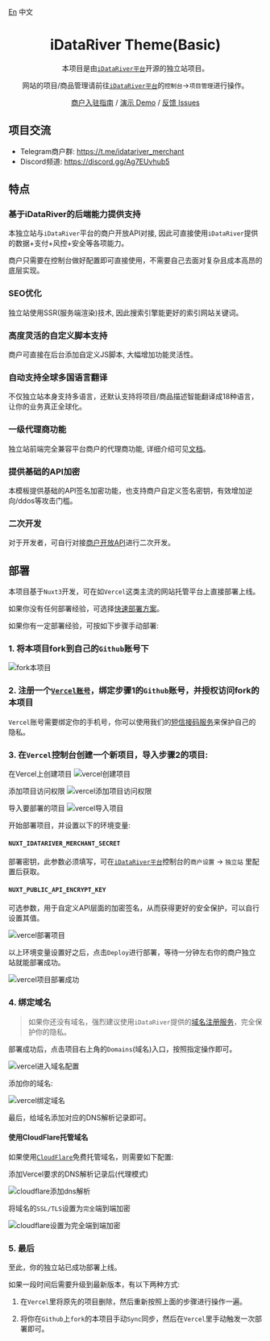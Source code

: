[En](./README.md) 中文

<div align="center">

<h1 align="center">iDataRiver Theme(Basic)</h1>

本项目是由[`iDataRiver平台`](https://www.idatariver.com/zh-cn)开源的独立站项目。

网站的项目/商品管理请前往[`iDataRiver平台`](https://www.idatariver.com/zh-cn)的`控制台`->`项目管理`进行操作。

[商户入驻指南](https://docs.idatariver.com/zh/guide/04.01.merchant.html) / [演示 Demo](https://uselesss.org/) / [反馈 Issues](https://github.com/iDataRiver/theme-basic/issues)


</div>

## 项目交流

* Telegram商户群: https://t.me/idatariver_merchant
* Discord频道: https://discord.gg/Ag7EUvhub5


## 特点

### 基于iDataRiver的后端能力提供支持
本独立站与`iDataRiver`平台的商户开放API对接, 因此可直接使用`iDataRiver`提供的数据+支付+风控+安全等各项能力。

商户只需要在控制台做好配置即可直接使用，不需要自己去面对复杂且成本高昂的底层实现。

### SEO优化
独立站使用SSR(服务端渲染)技术, 因此搜索引擎能更好的索引网站关键词。

### 高度灵活的自定义脚本支持
商户可直接在后台添加自定义JS脚本, 大幅增加功能灵活性。

### 自动支持全球多国语言翻译
不仅独立站本身支持多语言，还默认支持将项目/商品描述智能翻译成18种语言，让你的业务真正全球化。

### 一级代理商功能
独立站前端完全兼容平台商户的代理商功能, 详细介绍可见[文档](https://docs.idatariver.com/zh/guide/04.07.affiliates.html)。

### 提供基础的API加密
本模板提供基础的API签名加密功能，也支持商户自定义签名密钥，有效增加逆向/ddos等攻击门槛。

### 二次开发
对于开发者，可自行对接[商户开放API](https://docs.idatariver.com/zh/guide/04.06.developer.html)进行二次开发。


## 部署

本项目基于`Nuxt3`开发，可在如`Vercel`这类主流的网站托管平台上直接部署上线。

如果你没有任何部署经验，可选择[快速部署方案](https://docs.idatariver.com/zh/guide/04.10.website.html)。

如果你有一定部署经验，可按如下步骤手动部署:

### 1. 将本项目fork到自己的`Github`账号下

![fork本项目](./docs/images/fork.jpg)

### 2. 注册一个[`Vercel账号`](https://vercel.com/)，绑定步骤1的`Github`账号，并授权访问fork的本项目

`Vercel`账号需要绑定你的手机号，你可以使用我们的[短信接码服务](https://www.idatariver.com/zh-cn/app/sms-helper)来保护自己的隐私。

### 3. 在`Vercel`控制台创建一个新项目，导入步骤2的项目:

在Vercel上创建项目
![vercel创建项目](./docs/images/vercel-add-project.jpg)

添加项目访问权限
![vercel添加项目访问权限](./docs/images/vercel-add-permission.jpg)

导入要部署的项目
![vercel导入项目](./docs/images/vercel-project-import.jpg)

开始部署项目，并设置以下的环境变量:

#### `NUXT_IDATARIVER_MERCHANT_SECRET`
部署密钥，此参数必须填写，可在[`iDataRiver平台`](https://www.idatariver.com/zh-cn)控制台的`商户设置` -> `独立站` 里配置后获取。

#### `NUXT_PUBLIC_API_ENCRYPT_KEY`
可选参数，用于自定义API层面的加密签名，从而获得更好的安全保护，可以自行设置其值。

![vercel部署项目](./docs/images/vercel-deploy.jpg)

以上环境变量设置好之后，点击`Deploy`进行部署，等待一分钟左右你的商户独立站就能部署成功。

![vercel项目部署成功](./docs/images/vercel-deploy-ok.jpg)

### 4. 绑定域名

> 如果你还没有域名，强烈建议使用`iDataRiver`提供的[域名注册服务](https://www.idatariver.com/zh-cn/app/domain)，完全保护你的隐私。

部署成功后，点击项目右上角的`Domains`(域名)入口，按照指定操作即可。

![vercel进入域名配置](./docs/images/vercel-domain-enter.jpg)

添加你的域名:

![vercel绑定域名](./docs/images/vercel-domain-add.jpg)

最后，给域名添加对应的DNS解析记录即可。

#### 使用CloudFlare托管域名

如果使用[`CloudFlare`](https://www.cloudflare.com/)免费托管域名，则需要如下配置:

添加Vercel要求的DNS解析记录后(代理模式)

![cloudflare添加dns解析](./docs/images/cf-dns.jpg)

将域名的`SSL/TLS`设置为`完全`端到端加密

![cloudflare设置为完全端到端加密](./docs/images/cf-ssl.jpg)

### 5. 最后

至此，你的独立站已成功部署上线。

如果一段时间后需要升级到最新版本，有以下两种方式:

1. 在`Vercel`里将原先的项目删除，然后重新按照上面的步骤进行操作一遍。

2. 将你在`Github`上`fork`的本项目手动`Sync`同步，然后在`Vercel`里手动触发一次部署即可。
